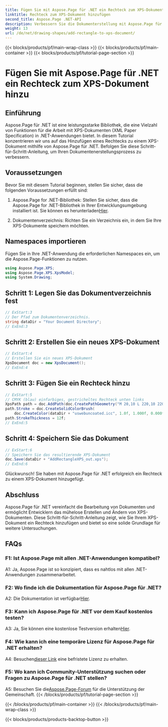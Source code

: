 ```yaml
---
title: Fügen Sie mit Aspose.Page für .NET ein Rechteck zum XPS-Dokument hinzu
linktitle: Rechteck zum XPS-Dokument hinzufügen
second_title: Aspose.Page .NET-API
description: Verbessern Sie die Dokumenterstellung mit Aspose.Page für .NET. Erfahren Sie in dieser Schritt-für-Schritt-Anleitung, wie Sie XPS-Dokumenten Rechtecke hinzufügen.
weight: 13
url: /de/net/drawing-shapes/add-rectangle-to-xps-document/
---
```


{{< blocks/products/pf/main-wrap-class >}}
{{< blocks/products/pf/main-container >}}
{{< blocks/products/pf/tutorial-page-section >}}

# Fügen Sie mit Aspose.Page für .NET ein Rechteck zum XPS-Dokument hinzu

## Einführung

Aspose.Page für .NET ist eine leistungsstarke Bibliothek, die eine Vielzahl von Funktionen für die Arbeit mit XPS-Dokumenten (XML Paper Specification) in .NET-Anwendungen bietet. In diesem Tutorial konzentrieren wir uns auf das Hinzufügen eines Rechtecks zu einem XPS-Dokument mithilfe von Aspose.Page für .NET. Befolgen Sie diese Schritt-für-Schritt-Anleitung, um Ihren Dokumentenerstellungsprozess zu verbessern.

## Voraussetzungen

Bevor Sie mit diesem Tutorial beginnen, stellen Sie sicher, dass die folgenden Voraussetzungen erfüllt sind:

1.  Aspose.Page for .NET-Bibliothek: Stellen Sie sicher, dass die Aspose.Page for .NET-Bibliothek in Ihrer Entwicklungsumgebung installiert ist. Sie können es herunterladen[Hier](https://releases.aspose.com/page/net/).

2. Dokumentenverzeichnis: Richten Sie ein Verzeichnis ein, in dem Sie Ihre XPS-Dokumente speichern möchten.

## Namespaces importieren

Fügen Sie in Ihre .NET-Anwendung die erforderlichen Namespaces ein, um die Aspose.Page-Funktionen zu nutzen.

```csharp
using Aspose.Page.XPS;
using Aspose.Page.XPS.XpsModel;
using System.Drawing;
```

## Schritt 1: Legen Sie das Dokumentverzeichnis fest

```csharp
// ExStart:3
// Der Pfad zum Dokumentenverzeichnis.
string dataDir = "Your Document Directory";
// ExEnd:3
```

## Schritt 2: Erstellen Sie ein neues XPS-Dokument

```csharp
// ExStart:4
// Erstellen Sie ein neues XPS-Dokument
XpsDocument doc = new XpsDocument();
// ExEnd:4
```

## Schritt 3: Fügen Sie ein Rechteck hinzu

```csharp
// ExStart:5
// CMYK (blau) einfarbiges, gestricheltes Rechteck unten links
XpsPath path = doc.AddPath(doc.CreatePathGeometry("M 20,10 L 220,10 220,100 20,100 Z"));
path.Stroke = doc.CreateSolidColorBrush(
    doc.CreateColor(dataDir + "uswebuncoated.icc", 1.0f, 1.000f, 0.000f, 0.000f, 0.000f));
path.StrokeThickness = 12f;
// ExEnd:5
```

## Schritt 4: Speichern Sie das Dokument

```csharp
// ExStart:6
// Speichern Sie das resultierende XPS-Dokument
doc.Save(dataDir + "AddRectangleXPS_out.xps");
// ExEnd:6
```

Glückwunsch! Sie haben mit Aspose.Page für .NET erfolgreich ein Rechteck zu einem XPS-Dokument hinzugefügt.

## Abschluss

Aspose.Page für .NET vereinfacht die Bearbeitung von Dokumenten und ermöglicht Entwicklern das mühelose Erstellen und Ändern von XPS-Dokumenten. Diese Schritt-für-Schritt-Anleitung zeigt, wie Sie Ihrem XPS-Dokument ein Rechteck hinzufügen und bietet so eine solide Grundlage für weitere Untersuchungen.

## FAQs

### F1: Ist Aspose.Page mit allen .NET-Anwendungen kompatibel?

A1: Ja, Aspose.Page ist so konzipiert, dass es nahtlos mit allen .NET-Anwendungen zusammenarbeitet.

### F2: Wo finde ich die Dokumentation für Aspose.Page für .NET?

 A2: Die Dokumentation ist verfügbar[Hier](https://reference.aspose.com/page/net/).

### F3: Kann ich Aspose.Page für .NET vor dem Kauf kostenlos testen?

 A3: Ja, Sie können eine kostenlose Testversion erhalten[Hier](https://releases.aspose.com/).

### F4: Wie kann ich eine temporäre Lizenz für Aspose.Page für .NET erhalten?

 A4: Besuchen[dieser Link](https://purchase.aspose.com/temporary-license/) eine befristete Lizenz zu erhalten.

### F5: Wo kann ich Community-Unterstützung suchen oder Fragen zu Aspose.Page für .NET stellen?

 A5: Besuchen Sie die[Aspose.Page-Forum](https://forum.aspose.com/c/page/39) für die Unterstützung der Gemeinschaft.
{{< /blocks/products/pf/tutorial-page-section >}}

{{< /blocks/products/pf/main-container >}}
{{< /blocks/products/pf/main-wrap-class >}}

{{< blocks/products/products-backtop-button >}}

